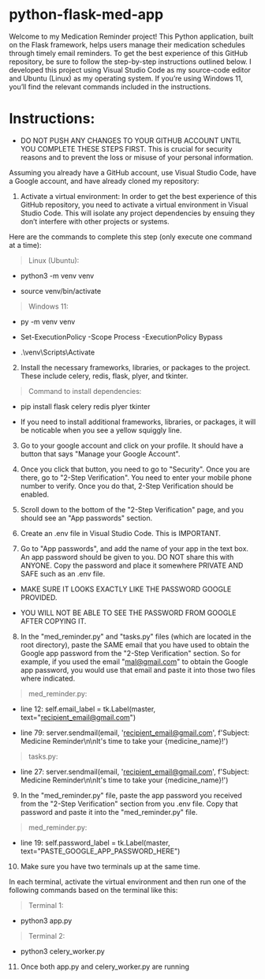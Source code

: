 # python-flask-med-app

Welcome to my Medication Reminder project! This Python application, built on the Flask framework, helps users manage their medication schedules through timely email reminders. To get the best experience of this GitHub repository, be sure to follow the step-by-step instructions outlined below. I developed this project using Visual Studio Code as my source-code editor and Ubuntu (Linux) as my operating system. If you’re using Windows 11, you’ll find the relevant commands included in the instructions.

# Instructions:
- DO NOT PUSH ANY CHANGES TO YOUR GITHUB ACCOUNT UNTIL YOU COMPLETE THESE STEPS FIRST. This is crucial for security reasons and to prevent the loss or misuse of your personal information.

Assuming you already have a GitHub account, use Visual Studio Code, have a Google account, and have already cloned my repository:
1. Activate a virtual environment: In order to get the best experience of this GitHub repository, you need to activate a virtual environment in Visual Studio Code. This will isolate any project dependencies by ensuing they don’t interfere with other projects or systems.

Here are the commands to complete this step (only execute one command at a time):

> Linux (Ubuntu):

- python3 -m venv venv

- source venv/bin/activate

> Windows 11:

- py -m venv venv

- Set-ExecutionPolicy -Scope Process -ExecutionPolicy Bypass

- .\venv\Scripts\Activate

2. Install the necessary frameworks, libraries, or packages to the project. These include celery, redis, flask, plyer, and tkinter. 

> Command to install dependencies:
- pip install flask celery redis plyer tkinter

- If you need to install additional frameworks, libraries, or packages, it will be noticable when you see a yellow squiggly line.

3. Go to your google account and click on your profile. It should have a button that says "Manage your Google Account".

4. Once you click that button, you need to go to "Security". Once you are there, go to "2-Step Verification". You need to enter your mobile phone number to verify. Once you do that, 2-Step Verification should be enabled.

5. Scroll down to the bottom of the "2-Step Verification" page, and you should see an "App passwords" section.

6. Create an .env file in Visual Studio Code. This is IMPORTANT.

7. Go to "App passwords", and add the name of your app in the text box. An app password should be given to you. DO NOT share this with ANYONE. Copy the password and place it somewhere PRIVATE AND SAFE such as an .env file.
- MAKE SURE IT LOOKS EXACTLY LIKE THE PASSWORD GOOGLE PROVIDED. 

- YOU WILL NOT BE ABLE TO SEE THE PASSWORD FROM GOOGLE AFTER COPYING IT.

8. In the "med_reminder.py" and "tasks.py" files (which are located in the root directory), paste the SAME email that you have used to obtain the Google app password from the "2-Step Verification" section. So for example, if you used the email "mal@gmail.com" to obtain the Google app password, you would use that email and paste it into those two files where indicated.

> med_reminder.py:

- line 12: self.email_label = tk.Label(master, text="recipient_email@gmail.com")

- line 79: server.sendmail(email, 'recipient_email@gmail.com', f'Subject: Medicine Reminder\n\nIt\'s time to take your {medicine_name}!')

> tasks.py:

- line 27: server.sendmail(email, 'recipient_email@gmail.com', f'Subject: Medicine Reminder\n\nIt\'s time to take your {medicine_name}!')

9. In the "med_reminder.py" file, paste the app password you received from the "2-Step Verification" section from you .env file. Copy that password and paste it into the "med_reminder.py" file.

> med_reminder.py:
- line 19: self.password_label = tk.Label(master, text="PASTE_GOOGLE_APP_PASSWORD_HERE")

10. Make sure you have two terminals up at the same time.

In each terminal, activate the virtual environment and then run one of the following commands based on the terminal like this:

> Terminal 1:
- python3 app.py

> Terminal 2:
- python3 celery_worker.py

11. Once both app.py and celery_worker.py are running